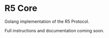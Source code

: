 # R5 Core

Golang implementation of the R5 Protocol.

Full instructions and documentation coming soon.